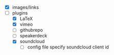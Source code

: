 - [X] images/links
- [ ] plugins
    - [X] LaTeX
    - [X] vimeo
    - [ ] githubrepo
    - [ ] speakerdeck
    - [X] soundcloud
        - [ ] config file specify soundcloud client id
